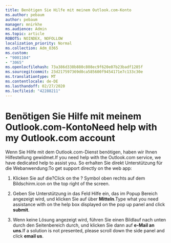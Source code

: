 ```yaml
---
title: Benötigen Sie Hilfe mit meinem Outlook.com-Konto
ms.author: pebaum
author: pebaum
manager: mnirkhe
ms.audience: Admin
ms.topic: article
ROBOTS: NOINDEX, NOFOLLOW
localization_priority: Normal
ms.collection: Adm_O365
ms.custom:
- "9001104"
- "3065"
ms.openlocfilehash: 73a386d338b880c808ec9f620e07b23badf1285f
ms.sourcegitcommit: 23d217597369d0ca585600f9454171e7c133c30e
ms.translationtype: MT
ms.contentlocale: de-DE
ms.lasthandoff: 02/27/2020
ms.locfileid: "42288211"
---
```

# <a name="need-help-with-my-outlookcom-account"></a><span data-ttu-id="3aab1-102">Benötigen Sie Hilfe mit meinem Outlook.com-Konto</span><span class="sxs-lookup"><span data-stu-id="3aab1-102">Need help with my Outlook.com account</span></span>

<span data-ttu-id="3aab1-103">Wenn Sie Hilfe mit dem Outlook.com-Dienst benötigen, haben wir Ihnen Hilfestellung gewidmet.</span><span class="sxs-lookup"><span data-stu-id="3aab1-103">If you need help with the Outlook.com service, we have dedicated help to assist you.</span></span> <span data-ttu-id="3aab1-104">So erhalten Sie direkt Unterstützung für die Webanwendung:</span><span class="sxs-lookup"><span data-stu-id="3aab1-104">To get support directly on the web app:</span></span> 

1. <span data-ttu-id="3aab1-105">Klicken Sie auf die?</span><span class="sxs-lookup"><span data-stu-id="3aab1-105">Click on the ?</span></span> <span data-ttu-id="3aab1-106">Symbol oben rechts auf dem Bildschirm.</span><span class="sxs-lookup"><span data-stu-id="3aab1-106">icon on the top right of the screen.</span></span> 

2. <span data-ttu-id="3aab1-107">Geben Sie Unterstützung in das Feld Hilfe ein, das im Popup Bereich angezeigt wird, und klicken Sie auf über **Mitteln**.</span><span class="sxs-lookup"><span data-stu-id="3aab1-107">Type what you need assistance with on the help box displayed on the pop up panel and click **submit**.</span></span> 

3. <span data-ttu-id="3aab1-108">Wenn keine Lösung angezeigt wird, führen Sie einen Bildlauf nach unten durch den Seitenbereich durch, und klicken Sie dann auf **e-Mail an uns**.</span><span class="sxs-lookup"><span data-stu-id="3aab1-108">If a solution is not presented, please scroll down the side panel and click **email us**.</span></span>
